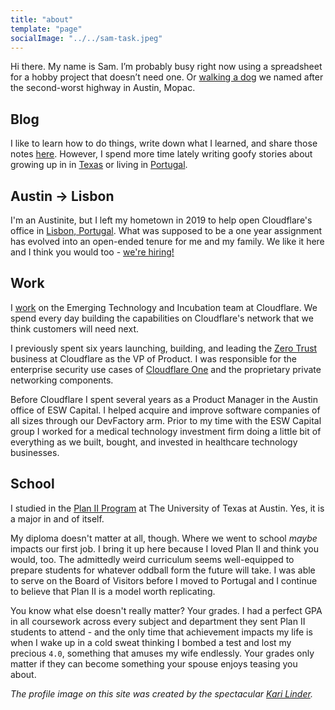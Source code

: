 ```yaml
---
title: "about"
template: "page"
socialImage: "../../sam-task.jpeg"
---
```


Hi there. My name is Sam. I’m probably busy right now using a spreadsheet for a hobby project that doesn’t need one. Or [walking a dog](https://blog.samrhea.com/posts/2022/a-serra-and-new-friends) we named after the second-worst highway in Austin, Mopac.

## Blog

I like to learn how to do things, write down what I learned, and share those notes [here](https://blog.samrhea.com/category/walkthrough/). However, I spend more time lately writing goofy stories about growing up in in [Texas](https://blog.samrhea.com/tag/texas) or living in [Portugal](https://blog.samrhea.com/tag/portugal).

## Austin -> Lisbon

I'm an Austinite, but I left my hometown in 2019 to help open Cloudflare's office in [Lisbon, Portugal](https://blog.samrhea.com/posts/2020/one-year-lisbon). What was supposed to be a one year assignment has evolved into an open-ended tenure for me and my family. We like it here and I think you would too - [we're hiring!](https://www.cloudflare.com/careers/jobs/?location=Lisbon%2C+Portugal)

## Work

I [work](https://blog.samrhea.com/pages/at-cloudflare) on the Emerging Technology and Incubation team at Cloudflare. We spend every day building the capabilities on Cloudflare's network that we think customers will need next.

I previously spent six years launching, building, and leading the [Zero Trust](https://www.cloudflare.com/products/zero-trust/) business at Cloudflare as the VP of Product. I was responsible for the enterprise security use cases of [Cloudflare One](https://blog.cloudflare.com/cloudflare-one-one-year-later/) and the proprietary private networking components.

Before Cloudflare I spent several years as a Product Manager in the Austin office of ESW Capital. I helped acquire and improve software companies of all sizes through our DevFactory arm. Prior to my time with the ESW Capital group I worked for a medical technology investment firm doing a little bit of everything as we built, bought, and invested in healthcare technology businesses.

## School

I studied in the [Plan II Program](https://liberalarts.utexas.edu/plan2/) at The University of Texas at Austin. Yes, it is a major in and of itself.

My diploma doesn't matter at all, though. Where we went to school _maybe_ impacts our first job. I bring it up here because I loved Plan II and think you would, too. The admittedly weird curriculum seems well-equipped to prepare students for whatever oddball form the future will take. I was able to serve on the Board of Visitors before I moved to Portugal and I continue to believe that Plan II is a model worth replicating.

You know what else doesn't really matter? Your grades. I had a perfect GPA in all coursework across every subject and department they sent Plan II students to attend - and the only time that achievement impacts my life is when I wake up in a cold sweat thinking I bombed a test and lost my precious `4.0`, something that amuses my wife endlessly. Your grades only matter if they can become something your spouse enjoys teasing you about.

*The profile image on this site was created by the spectacular [Kari Linder](https://twitter.com/kkblinder?s=20).*
